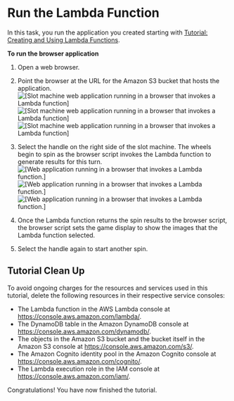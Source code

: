 # Run the Lambda Function<a name="running-lambda-function"></a>

In this task, you run the application you created starting with [Tutorial: Creating and Using Lambda Functions](using-lambda-functions.md)\.

**To run the browser application**

1. Open a web browser\.

1. Point the browser at the URL for the Amazon S3 bucket that hosts the application\.  
![\[Slot machine web application running in a browser that invokes a Lambda function\]](http://docs.aws.amazon.com/sdk-for-javascript/v3/developer-guide/images/app_02.png)![\[Slot machine web application running in a browser that invokes a Lambda function\]](http://docs.aws.amazon.com/sdk-for-javascript/v3/developer-guide/)![\[Slot machine web application running in a browser that invokes a Lambda function\]](http://docs.aws.amazon.com/sdk-for-javascript/v3/developer-guide/)

1. Select the handle on the right side of the slot machine\. The wheels begin to spin as the browser script invokes the Lambda function to generate results for this turn\.  
![\[Web application running in a browser that invokes a Lambda function.\]](http://docs.aws.amazon.com/sdk-for-javascript/v3/developer-guide/images/app_01.png)![\[Web application running in a browser that invokes a Lambda function.\]](http://docs.aws.amazon.com/sdk-for-javascript/v3/developer-guide/)![\[Web application running in a browser that invokes a Lambda function.\]](http://docs.aws.amazon.com/sdk-for-javascript/v3/developer-guide/)

1. Once the Lambda function returns the spin results to the browser script, the browser script sets the game display to show the images that the Lambda function selected\.

1. Select the handle again to start another spin\.

## Tutorial Clean Up<a name="lambda-tutorial-cleanup"></a>

To avoid ongoing charges for the resources and services used in this tutorial, delete the following resources in their respective service consoles:
+ The Lambda function in the AWS Lambda console at [https://console\.aws\.amazon\.com/lambda/](https://console.aws.amazon.com/lambda/)\.
+ The DynamoDB table in the Amazon DynamoDB console at [https://console\.aws\.amazon\.com/dynamodb/](https://console.aws.amazon.com/dynamodb/)\.
+ The objects in the Amazon S3 bucket and the bucket itself in the Amazon S3 console at [https://console\.aws\.amazon\.com/s3/](https://console.aws.amazon.com/s3/)\.
+ The Amazon Cognito identity pool in the Amazon Cognito console at [https://console\.aws\.amazon\.com/cognito/](https://console.aws.amazon.com/cognito/)\.
+ The Lambda execution role in the IAM console at [https://console\.aws\.amazon\.com/iam/](https://console.aws.amazon.com/iam/)\.

Congratulations\! You have now finished the tutorial\.